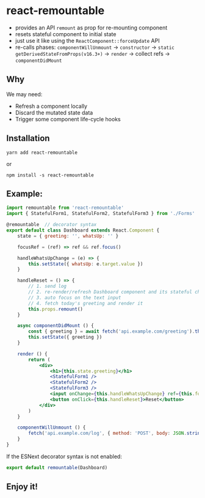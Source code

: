# react-remountable

* provides an API `remount` as prop for re-mounting component
* resets stateful component to initial state
* just use it like using the `ReactComponent::forceUpdate` API
* re-calls phases: `componentWillUnmount` -> `constructor` -> `static getDerivedStateFromProps(v16.3+)` -> `render` -> collect refs ->  `componentDidMount`

## Why

We may need:

* Refresh a component locally
* Discard the mutated state data
* Trigger some component life-cycle hooks

## Installation

```
yarn add react-remountable
```

or

```
npm install -s react-remountable
```

## Example:

```jsx
import remountable from 'react-remountable'
import { StatefulForm1, StatefulForm2, StatefulForm3 } from './Forms'

@remountable  // decorator syntax
export default class Dashboard extends React.Component {
    state = { greeting: '', whatsUp: '' }

    focusRef = (ref) => ref && ref.focus()

    handleWhatsUpChange = (e) => {
        this.setState({ whatsUp: e.target.value })
    }

    handleReset = () => {
        // 1. send log
        // 2. re-render/refresh Dashboard component and its stateful children components
        // 3. auto focus on the text input
        // 4. fetch today's greeting and render it
        this.props.remount()
    }

    async componentDidMount () {
        const { greeting } = await fetch('api.example.com/greeting').then(response.json())
        this.setState({ greeting })
    }

    render () {
        return (
            <div>
                <h1>{this.state.greeting}</h1>
                <StatefulForm1 />
                <StatefulForm2 />
                <StatefulForm3 />
                <input onChange={this.handleWhatsUpChange} ref={this.focusRef} />
                <button onClick={this.handleReset}>Reset</button>
            </div>
        )
    }

    componentWillUnmount () {
        fetch('api.example.com/log', { method: 'POST', body: JSON.stringify({ action: 'reset'}) })
    }
}
```

If the ESNext decorator syntax is not enabled:

```js
export default remountable(Dashboard)
```

## Enjoy it!
